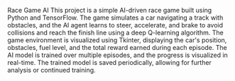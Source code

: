 Race Game AI
This project is a simple AI-driven race game built using Python and TensorFlow. The game simulates a car navigating a track with obstacles, and the AI agent learns to steer, accelerate, and brake to avoid collisions and reach the finish line using a deep Q-learning algorithm. The game environment is visualized using Tkinter, displaying the car's position, obstacles, fuel level, and the total reward earned during each episode. The AI model is trained over multiple episodes, and the progress is visualized in real-time. The trained model is saved periodically, allowing for further analysis or continued training.
